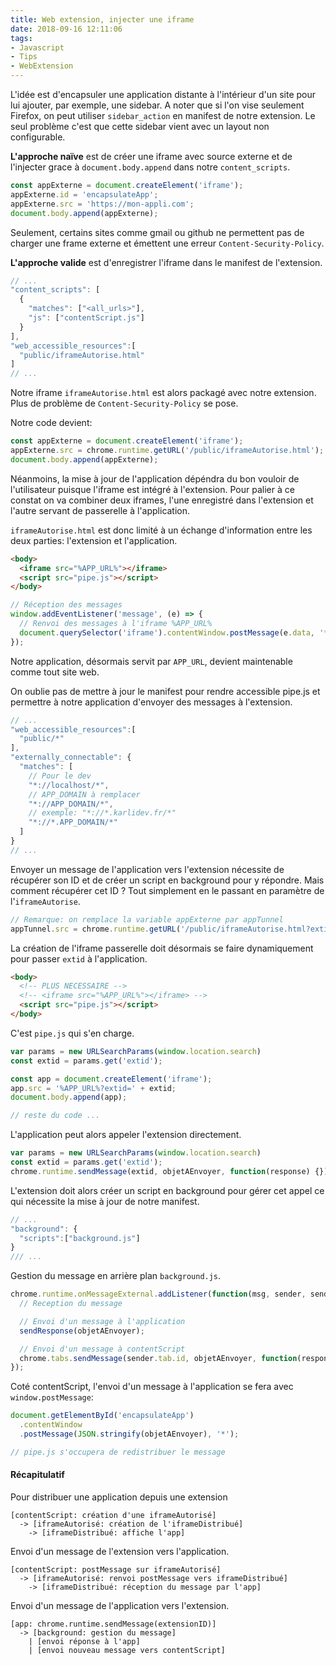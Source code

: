 ```yaml
---
title: Web extension, injecter une iframe
date: 2018-09-16 12:11:06
tags:
- Javascript
- Tips
- WebExtension
---
```


L'idée est d'encapsuler une application distante à l'intérieur d'un site pour lui ajouter, par exemple, une sidebar. A noter que si l'on vise seulement Firefox, on peut utiliser `sidebar_action` en manifest de notre extension. Le seul problème c'est que cette sidebar vient avec un layout non configurable.

**L'approche naïve** est de créer une iframe avec source externe et de l'injecter grace à `document.body.append` dans notre `content_scripts`.

```javascript contentScript.js
const appExterne = document.createElement('iframe');
appExterne.id = 'encapsulateApp';
appExterne.src = 'https://mon-appli.com';
document.body.append(appExterne);
```

Seulement, certains sites comme gmail ou github ne permettent pas de charger une frame externe et émettent une erreur `Content-Security-Policy`.

**L'approche valide** est d'enregistrer l'iframe dans le manifest de l'extension.

``` javascript manifest.json
// ...
"content_scripts": [
  {
    "matches": ["<all_urls>"],
    "js": ["contentScript.js"]
  }
],
"web_accessible_resources":[
  "public/iframeAutorise.html"
]
// ...
```

Notre iframe `iframeAutorise.html` est alors packagé avec notre extension. Plus de problème de `Content-Security-Policy` se pose.

Notre code devient:

```javascript contentScript.js
const appExterne = document.createElement('iframe');
appExterne.src = chrome.runtime.getURL('/public/iframeAutorise.html');
document.body.append(appExterne);
```

Néanmoins, la mise à jour de l'application dépéndra du bon vouloir de l'utilisateur puisque l'iframe est intégré à l'extension. Pour palier à ce constat on va combiner deux iframes, l'une enregistré dans l'extension et l'autre servant de passerelle à l'application.

`iframeAutorise.html` est donc limité à un échange d'information entre les deux parties: l'extension et l'application.

``` html iframeAutorise.html
<body>
  <iframe src="%APP_URL%"></iframe>
  <script src="pipe.js"></script>
</body>
```

``` javascript pipe.js
// Réception des messages
window.addEventListener('message', (e) => {
  // Renvoi des messages à l'iframe %APP_URL%
  document.querySelector('iframe').contentWindow.postMessage(e.data, '*');
});
```

Notre application, désormais servit par `APP_URL`, devient maintenable comme tout site web.

On oublie pas de mettre à jour le manifest pour rendre accessible pipe.js et permettre à notre application d'envoyer des messages à l'extension.

```javascript manifest.json
// ...
"web_accessible_resources":[
  "public/*"
],
"externally_connectable": {
  "matches": [
    // Pour le dev
    "*://localhost/*",
    // APP_DOMAIN à remplacer
    "*://APP_DOMAIN/*",
    // exemple: "*://*.karlidev.fr/*"
    "*://*.APP_DOMAIN/*"  
  ]
}
// ...
```

Envoyer un message de l'application vers l'extension nécessite de récupérer son ID et de créer un script en background pour y répondre. Mais comment récupérer cet ID ? Tout simplement en le passant en paramètre de l'`iframeAutorise`.

``` javascript contentScript.js
// Remarque: on remplace la variable appExterne par appTunnel
appTunnel.src = chrome.runtime.getURL('/public/iframeAutorise.html?extid=' + chrome.runtime.id);
```

La création de l'iframe passerelle doit désormais se faire dynamiquement pour passer `extid` à l'application.

``` html iframeAutorise.html
<body>
  <!-- PLUS NECESSAIRE -->
  <!-- <iframe src="%APP_URL%"></iframe> -->
  <script src="pipe.js"></script>
</body>
```

C'est `pipe.js` qui s'en charge.

``` javascript pipe.js
var params = new URLSearchParams(window.location.search)
const extid = params.get('extid');

const app = document.createElement('iframe');
app.src = '%APP_URL%?extid=' + extid;
document.body.append(app);

// reste du code ...
```

L'application peut alors appeler l'extension directement.

``` javascript application.js
var params = new URLSearchParams(window.location.search)
const extid = params.get('extid');
chrome.runtime.sendMessage(extid, objetAEnvoyer, function(response) {});
```

L'extension doit alors créer un script en background pour gérer cet appel ce qui nécessite la mise à jour de notre manifest.

``` javascript manifest.json
// ...
"background": {
  "scripts":["background.js"]
}
/// ...
```

Gestion du message en arrière plan `background.js`.

``` javascript background.js
chrome.runtime.onMessageExternal.addListener(function(msg, sender, sendResponse) {
  // Reception du message

  // Envoi d'un message à l'application
  sendResponse(objetAEnvoyer);

  // Envoi d'un message à contentScript
  chrome.tabs.sendMessage(sender.tab.id, objetAEnvoyer, function(response) {});
});
```

Coté contentScript, l'envoi d'un message à l'application se fera avec `window.postMessage`:

```javascript contentScript.js
document.getElementById('encapsulateApp')
  .contentWindow
  .postMessage(JSON.stringify(objetAEnvoyer), '*');

// pipe.js s'occupera de redistribuer le message
```

#### Récapitulatif

Pour distribuer une application depuis une extension

```
[contentScript: création d'une iframeAutorisé]
  -> [iframeAutorisé: création de l'iframeDistribué]
    -> [iframeDistribué: affiche l'app]
```

Envoi d'un message de l'extension vers l'application.

```
[contentScript: postMessage sur iframeAutorisé]
  -> [iframeAutorisé: renvoi postMessage vers iframeDistribué]
    -> [iframeDistribué: réception du message par l'app]
```

Envoi d'un message de l'application vers l'extension.

```
[app: chrome.runtime.sendMessage(extensionID)]
  -> [background: gestion du message]
    | [envoi réponse à l'app]
    | [envoi nouveau message vers contentScript]
```
